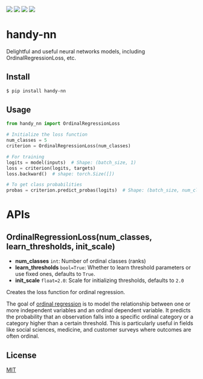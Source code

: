 [![](https://github.com/kaelzhang/handy-nn/actions/workflows/python.yml/badge.svg)](https://github.com/kaelzhang/handy-nn/actions/workflows/python.yml)
[![](https://codecov.io/gh/kaelzhang/handy-nn/branch/main/graph/badge.svg)](https://codecov.io/gh/kaelzhang/handy-nn)
[![](https://img.shields.io/pypi/v/handy-nn.svg)](https://pypi.org/project/handy-nn/)
[![](https://img.shields.io/pypi/l/handy-nn.svg)](https://github.com/kaelzhang/handy-nn)

# handy-nn

Delightful and useful neural networks models, including OrdinalRegressionLoss, etc.

## Install

```sh
$ pip install handy-nn
```

## Usage

```py
from handy_nn import OrdinalRegressionLoss

# Initialize the loss function
num_classes = 5
criterion = OrdinalRegressionLoss(num_classes)

# For training
logits = model(inputs)  # Shape: (batch_size, 1)
loss = criterion(logits, targets)
loss.backward()  # shape: torch.Size([])

# To get class probabilities
probas = criterion.predict_probas(logits)  # Shape: (batch_size, num_classes)
```

# APIs

## OrdinalRegressionLoss(num_classes, learn_thresholds, init_scale)

- **num_classes** `int`: Number of ordinal classes (ranks)
- **learn_thresholds** `bool=True`: Whether to learn threshold parameters or use fixed ones, defaults to `True`.
- **init_scale** `float=2.0`: Scale for initializing thresholds, defaults to `2.0`

Creates the loss function for ordinal regression.

The goal of [ordinal regression](https://en.wikipedia.org/wiki/Ordinal_regression) is to model the relationship between one or more independent variables and an ordinal dependent variable. It predicts the probability that an observation falls into a specific ordinal category or a category higher than a certain threshold. This is particularly useful in fields like social sciences, medicine, and customer surveys where outcomes are often ordinal.

## License

[MIT](LICENSE)
